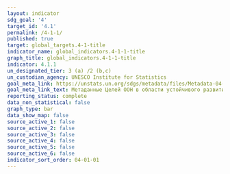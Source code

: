 ```yaml
---
layout: indicator
sdg_goal: '4'
target_id: '4.1'
permalink: /4-1-1/
published: true
target: global_targets.4-1-title
indicator_name: global_indicators.4-1-1-title
graph_title: global_indicators.4-1-1-title
indicator: 4.1.1
un_designated_tier: 3 (a) /2 (b,c)
un_custodian_agency: UNESCO Institute for Statistics
goal_meta_link: https://unstats.un.org/sdgs/metadata/files/Metadata-04-01-01.pdf
goal_meta_link_text: Метаданные Целей ООН в области устойчивого развития (PDF, 866 КБ)
reporting_status: complete
data_non_statistical: false
graph_type: bar
data_show_map: false
source_active_1: false
source_active_2: false
source_active_3: false
source_active_4: false
source_active_5: false
source_active_6: false
indicator_sort_order: 04-01-01
---
```

